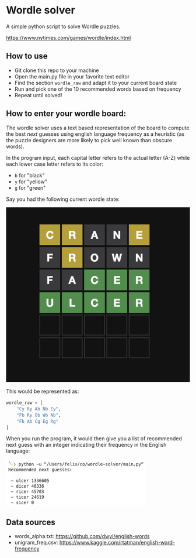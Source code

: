 # Wordle solver
A simple python script to solve Wordle puzzles.

https://www.nytimes.com/games/wordle/index.html

## How to use
- Git clone this repo to your machine
- Open the main.py file in your favorite text editor
- Find the section `wordle_raw` and adapt it to your current board state
- Run and pick one of the 10 recommended words based on frequency
- Repeat until solved!

## How to enter your wordle board:
The wordle solver uses a text based representation of the board to compute the best *next* guesses using english language frequency as a heuristic (as the puzzle designers are more likely to pick well known than obscure words).

In the program input, each capital letter refers to the actual letter (A-Z) while each lower case letter refers to its color:

-  `b` for "black"
-  `y` for "yellow"
-  `g` for "green"

Say you had the following current wordle state:

![wordle](img/wordle.png)

This would be represented as:

```python
wordle_raw = [
    "Cy Ry Ab Nb Ey",
    "Fb Ry Ob Wb Nb",
    "Fb Ab Cg Eg Rg"
]
```

When you run the program, it would then give you a list of recommended next guess with an integer indicating their frequency in the English language:

![output](img/output.png)

## Data sources
- words_alpha.txt: https://github.com/dwyl/english-words
- unigram_freq.csv: https://www.kaggle.com/rtatman/english-word-frequency
